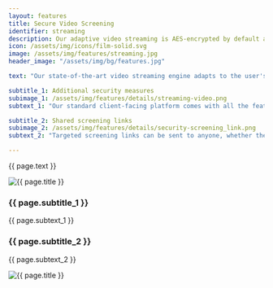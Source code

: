 ```yaml
---
layout: features
title: Secure Video Screening
identifier: streaming
description: Our adaptive video streaming is AES-encrypted by default and offers advanced protection features including DRM, visible and forensic watermarking, and two-factor authentication.
icon: /assets/img/icons/film-solid.svg
image: /assets/img/features/streaming.jpg
header_image: "/assets/img/bg/features.jpg"

text: "Our state-of-the-art video streaming engine adapts to the user's bandwidth for a seamless viewing experience. And even when dealing with sensitive pre-release material, you can rest assured that your videos are fully secured. All streaming video is delivered via HLS with AES encryption by default, while additional security measures can optionally be added."

subtitle_1: Additional security measures
subimage_1: /assets/img/features/details/streaming-video.png
subtext_1: "Our standard client-facing platform comes with all the features you need to showcase your catalogue, offer personal screening links, provide post-sales asset downloads, and much more. Just provide us with some details and specifications (logo, colours, email texts, etc.) and we'll get your bespoke version up and running swiftly. Need customization beyond the scope of our key configuration options? No problem, the design is flexible enough to add, change or remove elements. CMS functionality is available to easily manage presentational elements such as sliders, contact pages, news and much more."

subtitle_2: Shared screening links
subimage_2: /assets/img/features/details/security-screening_link.png
subtext_2: "Targeted screening links can be sent to anyone, whether they're already a user of your client platform or not. Trigger a screening recommendation from a single title immediately or compile a package first, then simply define the recipient(s) and key validity parameters such as an expiry date, login/registration requirement and, optionally, the maximum number of views. Each recipient will get their own private screening link accessible immediately through the email, or at any time in their logged-in client dashboard."

---
```


<div class="row">
    <div class="col-md-12">
        <div class="service-details mb-40">
            <p>{{ page.text }}</p>
        </div>
    </div>
</div>
<div class="row">
    <div class="col-xl-6 col-lg-12">
        <div class="s-details-img mb-30">
          <img src="{{ page.subimage_1 }}" alt="{{ page.title }}">  
        </div>
    </div>
    <div class="col-xl-6 col-lg-12">
        <div class="service-details mb-40">
            <h3>{{ page.subtitle_1 }}</h3>
            <p>{{ page.subtext_1 }}</p>
        </div>
    </div>
</div>
<div class="row">
    <div class="col-xl-6 col-lg-12">
        <div class="service-details mb-40">
            <h3>{{ page.subtitle_2 }}</h3>
            <p>{{ page.subtext_2 }}</p>
        </div>
    </div>
    <div class="col-xl-6 col-lg-12">
        <div class="s-details-img mb-30">
          <img src="{{ page.subimage_2 }}" alt="{{ page.title }}">
        </div>
    </div>
</div>
